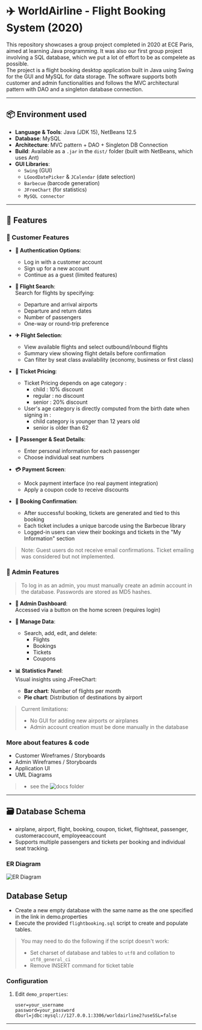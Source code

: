 # ✈️ WorldAirline - Flight Booking System (2020)

This repository showcases a group project completed in 2020 at ECE Paris, aimed at learning Java programming. It was also our first group project involving a SQL database, which we put a lot of effort to be as compelete as possible.  
The project is a flight booking desktop application built in Java using Swing for the GUI and MySQL for data storage. The software supports both customer and admin functionalities and follows the MVC architectural pattern with DAO and a singleton database connection.

---

## 📦 Environment used

- **Language & Tools**: Java (JDK 15), NetBeans 12.5
- **Database**: MySQL
- **Architecture**: MVC pattern + DAO + Singleton DB Connection
- **Build**: Available as a `.jar` in the `dist/` folder (built with NetBeans, which uses Ant)
- **GUI Libraries**:  
  - `Swing` (GUI)
  - `LGoodDatePicker` & `JCalendar` (date selection)  
  - `Barbecue` (barcode generation)
  - `JFreeChart` (for statistics)  
  - `MySQL connector`  

---


## 🧾 Features

### 👤 Customer Features

- **🔐 Authentication Options**:  
  - Log in with a customer account  
  - Sign up for a new account  
  - Continue as a guest (limited features)

- **🔎 Flight Search**:  
  Search for flights by specifying:
  - Departure and arrival airports
  - Departure and return dates
  - Number of passengers
  - One-way or round-trip preference

- **✈ Flight Selection**:  
  - View available flights and select outbound/inbound flights  
  - Summary view showing flight details before confirmation
  - Can filter by seat class availability (economy, business or first class)

- **🎫 Ticket Pricing**:  
  - Ticket Pricing depends on age category : 
    - child : 10% discount
    - regular : no discount
    - senior : 20% discount
  - User's age category is directly computed from the birth date when signing in : 
    - child category is younger than 12 years old
    - senior is older than 62

- **💺 Passenger & Seat Details**:  
  - Enter personal information for each passenger  
  - Choose individual seat numbers

- **💳 Payment Screen**:  
  - Mock payment interface (no real payment integration)  
  - Apply a coupon code to receive discounts

- **🧾 Booking Confirmation**:  
  - After successful booking, tickets are generated and tied to this booking
  - Each ticket includes a unique barcode using the Barbecue library  
  - Logged-in users can view their bookings and tickets in the "My Information" section

> Note: Guest users do not receive email confirmations. Ticket emailing was considered but not implemented.  
  
  
  
### 🔧 Admin Features

> To log in as an admin, you must manually create an admin account in the database. Passwords are stored as MD5 hashes.

- **🔑 Admin Dashboard**:  
  Accessed via a button on the home screen (requires login)

- **🧭 Manage Data**:  
  - Search, add, edit, and delete:
    - Flights
    - Bookings
    - Tickets
    - Coupons

- **📊 Statistics Panel**:  
  Visual insights using JFreeChart:
  - **Bar chart**: Number of flights per month  
  - **Pie chart**: Distribution of destinations by airport

> Current limitations:
> - No GUI for adding new airports or airplanes  
> - Admin account creation must be done manually in the database  
  
  


### More about features & code

- Customer Wireframes / Storyboards
- Admin Wireframes / Storyboards
- Application UI
- UML Diagrams

> - see the ![docs](docs") folder  



---  




## 🗃️ Database Schema

- airplane, airport, flight, booking, coupon, ticket, flightseat, passenger, customeraccount, employeeaccount
- Supports multiple passengers and tickets per booking and individual seat tracking.

### ER Diagram

![ER Diagram](https://github.com/user-attachments/assets/fe049d55-5c64-40e3-9dd3-925076aa5259")  
  
  
  
  
  
## Database Setup
- Create a new empty database with the same name as the one specified in the link in demo.properties
- Execute the provided `flightbooking.sql` script to create and populate tables.

> You may need to do the following if the script doesn't work:
> - Set charset of database and tables to `utf8` and collation to `utf8_general_ci`
> - Remove INSERT command for ticket table

### Configuration
1. Edit `demo_properties`:
   ```properties
   user=your_username
   password=your_password
   dburl=jdbc:mysql://127.0.0.1:3306/worldairline2?useSSL=false
    ```


---

